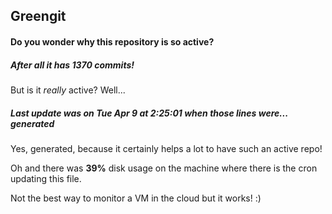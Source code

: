 ## Greengit

#### Do you wonder why this repository is so active?

##### After all it has 1370 commits!

But is it *really* active? Well...

##### Last update was on Tue Apr 9 at 2:25:01 when those lines were... generated

Yes, generated, because it certainly helps a lot to have such an active repo!

Oh and there was **39%** disk usage on the machine
where there is the cron updating this file.

Not the best way to monitor a VM in the cloud but it works! :)
